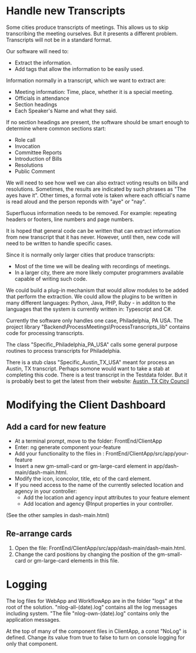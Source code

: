 # Handle new Transcripts

Some cities produce transcripts of meetings. This allows us to skip transcribing the meeting ourselves. But it presents a different problem. Transcripts will not be in a standard format.

Our software will need to:
* Extract the information.
* Add tags that allow the information to be easily used.

Information normally in a transcript, which we want to extract are:
* Meeting information: Time, place, whether it is a special meeting. 
* Officials in attendance
* Section headings
* Each Speaker's Name and what they said. 

If no section headings are present, the software should be smart enough to determine where common sections start:
* Role call
* Invocation
* Committee Reports
* Introduction of Bills
* Resolutions
* Public Comment

We will need to see how well we can also extract voting results on bills and resolutions. Sometimes, the results are indicated by such phrases as "The ayes have it". Other times, a formal vote is taken where each official's name is read aloud and the person reponds with "aye" or "nay".

Superfluous information needs to be removed. For example: repeating headers or footers, line numbers and page numbers.


It is hoped that general code can be written that can extract information from new transcript that it has never. However,
until then, new code will need to be written to handle specific cases. 

Since it is normally only larger cities that produce transcripts:
* Most of the time we will be dealing with recordings of meetings.
* In a larger city, there are more likely computer programmers available capable of writing such code.

We could build a plug-in mechanism that would allow modules to be added that perform the extraction. We could allow the plugins to be written in many different languages: Python, Java, PHP, Ruby - in additon to the languages that the system is currently written in: Typescript and C#.

Currently the software only handles one case, Philadelphia, PA USA.
The project library "Backend\ProcessMeetings\ProcessTranscripts_lib" contains code for processing transcripts.

The class "Specific_Philadelphia_PA_USA" calls some general purpose routines to process transcripts for Philadelphia.

There is a stub class "Specific_Austin_TX_USA" meant for process an Austin, TX transcript. Perhaps somone would want to take a stab at completing this code. There is a test transcript in the Testdata folder.
But it is probably best to get the latest from their website: <a href="https://www.austintexas.gov/department/city-council/council/council_meeting_info_center.htm"> Austin, TX City Council </a>



# Modifying the Client Dashboard

## Add a card for new feature </h4>

*  At a terminal prompt, move to the folder: FrontEnd/ClientApp
*  Enter: ng generate component your-feature
*  Add your functionality to the files in : FrontEnd/ClientApp/src/app/your-feature
*  Insert a new gm-small-card or gm-large-card element in app/dash-main/dash-main.html.
*  Modify the icon, iconcolor, title, etc of the card element.
* If you need access to the name of the currently selected location and agency in your controller:
  * Add the location and agency input attributes to your feature element
  * Add location and agency @Input properties in your controller.

(See the other samples in dash-main.html)

## Re-arrange cards

1. Open the file: FrontEnd/ClientApp/src/app/dash-main/dash-main.html.
2. Change the card positions by
  changing the position of the gm-small-card or gm-large-card elements in this file.

# Logging

The log files for WebApp and WorkflowApp are in the folder "logs" at the root of the solution.
"nlog-all-(date).log" contains all the log messages including system.
"The file "nlog-own-(date).log" contains only the application messages.

At the top of many of the component files in ClientApp, a const "NoLog" is defined.
Change its value from true to false to turn on console logging for only that component.

